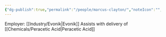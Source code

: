 ```yaml
---
{"dg-publish":true,"permalink":"/people/marcus-clayton/","noteIcon":"","created":"2025-07-07T14:23:46.300-05:00"}
---
```


Employer: [[Industry/Evonik\|Evonik]]
Assists with delivery of [[Chemicals/Peracetic Acid\|Peracetic Acid]]